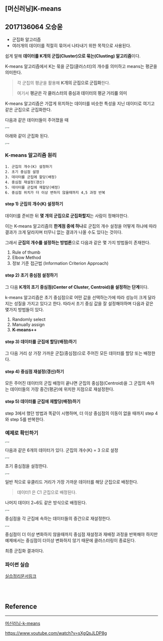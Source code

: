 ## [머신러닝]K-means
**2017136064 오승윤**
---

+ 군집화 알고리즘
+ 여러개의 데이터를 적절히 묶어서 나타내기 위한 목적으로 사용된다.



쉽게 말해 **데이터를 K개의 군집(Cluster)으로 묶는(Clusting) 알고리즘**이다.

K-means 알고리즘에서 K는 묶을 군집(클러스터)의 개수를 의미하고 means는 평균을 의미한다.

> 각 군집의 평균을 활용해 **K개의 군집으로 군집화**한다.
>
> 여기서 **평균은 각 클러스터의 중심과 데이터의 평균 거리를 의미**



K-means 알고리즘은 가깝게 위치하는 데이터를 비슷한 특성을 지닌 데이터로 여기고 같은 군집으로 군집화한다.

다음과 같은 데이터들이 주어졌을 때

<img src="https://user-images.githubusercontent.com/68331041/146630641-14319195-fbf4-4d08-9689-54d441cc9152.png" alt="image" style="zoom:25%;" />

아래와 같이 군집화 된다.

<img src="https://user-images.githubusercontent.com/68331041/146630649-81b635be-a60a-46b5-b025-765f4e23bc85.png" alt="image" style="zoom:25%;" />



### K-means 알고리즘 원리

~~~
1. 군집의 개수(K) 설정하기
2. 초기 중심점 설정
3. 데이터를 군집에 할당(배정)
4. 중심점 재설정(갱신)
5. 데이터를 군집에 재할당(배정)
6. 중심점 위치가 더 이상 변하지 않을때까지 4,5 과정 반복
~~~



#### step 1) 군집의 개수(K) 설정하기

데이터를 준비한 뒤 **몇 개의 군집으로 군집화할지**는 사람이 정해야한다. 

이는 K-means 알고리즘의 **한계점 중에 하나**로  군집의 개수 설정을 어떻게 하냐에 따라 결과가 크게 달라지며 터무니 없는 결과가 나올 수도 있다는 것이다. 

그래서 **군집의 개수를 설정하는 방법론**으로 다음과 같은 몇 가지 방법들이 존재한다.

1) Rule of thumb
2) Elbow Method
3) 정보 기준 접근법 (Information Criterion Approach)



#### step 2) 초기 중심점 설정하기

그 다음 **K개의 초기 중심점(Center of Cluster, Centroid)을 설정하는 단계**이다. 

k-means 알고리즘은 초기 중심점으로 어떤 값을 선택하는가에 따라 성능이 크게 달라지는 성질을 가지고 있다고 한다. 따라서 초기 중심 값을 잘 설정해야하며 다음과 같은 몇가지 방법들이 있다.

1) Randomly select
2) Manually assign
3) **K-means++**



#### step 3) 데이터를 군집에 할당(배정)하기

그 다음 거리 상 가장 가까운 군집(중심점)으로 주어진 모든 데이터를 할당 또는 배정한다.



#### step 4) 중심점 재설정(갱신)하기

모든 주어진 데이터의 군집 배정이 끝나면 군집의 중심점(Centroid)을 그 군집의 속하는 데이터들의 가장 중간(평균)에 위치한 지점으로 재설정한다.



#### step 5) 데이터를 군집에 재할당(배정)하기

step 3에서 했던 방법과 똑같이 시행하며, 더 이상 중심점의 이동이 없을 때까지 step 4와 step 5를 반복한다.



### 예제로 확인하기 

<img src="https://user-images.githubusercontent.com/68331041/146633489-fc90e838-a8c9-4b0f-8da1-6678a6263e17.png" alt="image" style="zoom:25%;" />

다음과 같은 6개의 데이터가 있다. 군집의 개수(K) = 3 으로 설정

<img src="https://user-images.githubusercontent.com/68331041/146633496-666f0372-2eae-4f3f-a968-a7a7d2466048.png" alt="image" style="zoom:25%;" />

초기 중심점을 설정한다. 

<img src="https://user-images.githubusercontent.com/68331041/146633504-cb4013a9-4a5b-4cdf-bf21-5e6e532e1b8e.png" alt="image" style="zoom:25%;" />

일반 적으로 유클리드 거리가 가장 가까운 데이터를 해당 군집으로 배정한다.

> 데이터1 은 C1 군집으로 배정된다.

나머지 데이터 2~6도 같은 방식으로 배정된다.

<img src="https://user-images.githubusercontent.com/68331041/146633516-64b6849c-a553-4e9d-8386-3a6bb0699b31.png" alt="image" style="zoom:25%;" />

중심점을 각 군집에 속하는 데이터들의 중간으로 재설정한다.

<img src="https://user-images.githubusercontent.com/68331041/146633521-b04ebc2a-997b-4d19-93c8-e570c2b14f7b.png" alt="image" style="zoom:25%;" />

중심점이 더 이상 변화하지 않을때까지 중심점 재설정과 재배정 과정을 반복해야 하지만 예제에서는 중심점이 더이상 변화하지 않기 때문에 클러스터링이 종료된다.

최종 군집화 결과이다.



### 파이썬 실습 

[실습정리문서링크](https://github.com/krrells/publicd/blob/main/kmean.ipynb)

<br>
<br>

## Reference

---

[머신러닝-k-means](https://velog.io/@jhlee508/%EB%A8%B8%EC%8B%A0%EB%9F%AC%EB%8B%9D-K-%ED%8F%89%EA%B7%A0K-Means-%EC%95%8C%EA%B3%A0%EB%A6%AC%EC%A6%98)

https://www.youtube.com/watch?v=sXgQsJLDP8g

